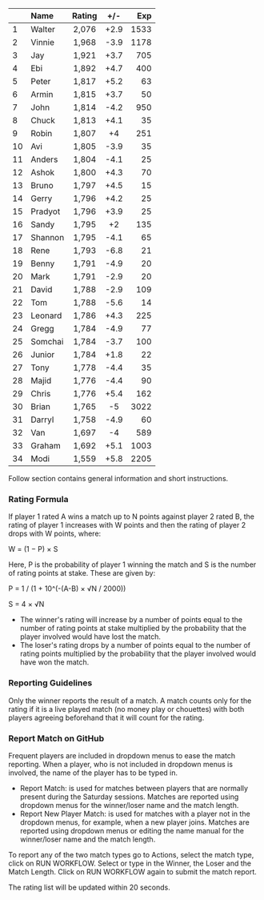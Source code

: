 | |Name|Rating|+/-|Exp|
|-|:---|:----:|:-:|--:|
|1|Walter|2,076|+2.9|1533|
|2|Vinnie|1,968|-3.9|1178|
|3|Jay|1,921|+3.7|705|
|4|Ebi|1,892|+4.7|400|
|5|Peter|1,817|+5.2|63|
|6|Armin|1,815|+3.7|50|
|7|John|1,814|-4.2|950|
|8|Chuck|1,813|+4.1|35|
|9|Robin|1,807|+4|251|
|10|Avi|1,805|-3.9|35|
|11|Anders|1,804|-4.1|25|
|12|Ashok|1,800|+4.3|70|
|13|Bruno|1,797|+4.5|15|
|14|Gerry|1,796|+4.2|25|
|15|Pradyot|1,796|+3.9|25|
|16|Sandy|1,795|+2|135|
|17|Shannon|1,795|-4.1|65|
|18|Rene|1,793|-6.8|21|
|19|Benny|1,791|-4.9|20|
|20|Mark|1,791|-2.9|20|
|21|David|1,788|-2.9|109|
|22|Tom|1,788|-5.6|14|
|23|Leonard|1,786|+4.3|225|
|24|Gregg|1,784|-4.9|77|
|25|Somchai|1,784|-3.7|100|
|26|Junior|1,784|+1.8|22|
|27|Tony|1,778|-4.4|35|
|28|Majid|1,776|-4.4|90|
|29|Chris|1,776|+5.4|162|
|30|Brian|1,765|-5|3022|
|31|Darryl|1,758|-4.9|60|
|32|Van|1,697|-4|589|
|33|Graham|1,692|+5.1|1003|
|34|Modi|1,559|+5.8|2205|


Follow section contains general information and short instructions.

### Rating Formula

If player 1 rated A wins a match up to N points against player 2 rated B, the rating of player 1 increases with W points and then the rating of player 2 drops with W points, where:

W = (1 − P) × S

Here, P is the probability of player 1 winning the match and S is the number of rating points at stake. These are given by:

P = 1 / (1 + 10^(-(A-B) × √N / 2000))

S = 4 × √N

- The winner's rating will increase by a number of points equal to the number of rating points at stake multiplied by the probability that the player involved would have lost the match.
- The loser's rating drops by a number of points equal to the number of rating points multiplied by the probability that the player involved would have won the match.

### Reporting Guidelines

Only the winner reports the result of a match.
A match counts only for the rating if it is a live played match (no money play or chouettes)
with both players agreeing beforehand that it will count for the rating.


### Report Match on GitHub

Frequent players are included in dropdown menus to ease the match reporting.
When a player, who is not included in dropdown menus is involved, the name of the player has to be typed in.

- Report Match:  is used for matches between players that are normally present during the Saturday sessions.
  Matches are reported using dropdown menus for the winner/loser name and the match length.
- Report New Player Match:  is used for matches with a player not in the dropdown menus, for example, when a new player joins.
  Matches are reported using dropdown menus or editing the name manual for the winner/loser name and the match length.

To report any of the two match types go to Actions, select the match type, click on RUN WORKFLOW.
Select or type in the Winner, the Loser and the Match Length.
Click on RUN WORKFLOW again to submit the match report.

The rating list will be updated within 20 seconds.

